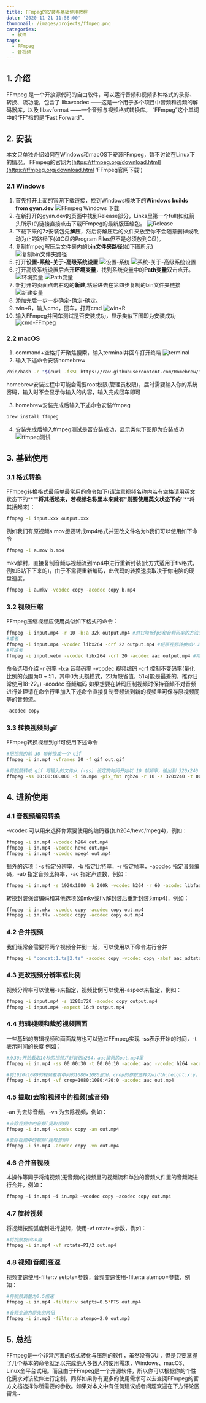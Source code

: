 ```yaml
---
title: FFmpeg的安装与基础使用教程
date: '2020-11-21 11:58:00'
thumbnail: /images/projects/ffmpeg.png
categories:
  - 软件
tags:
  - FFmpeg
  - 音视频
---
```


## 1. 介绍

FFmpeg 是一个开放源代码的自由软件，可以运行音频和视频多种格式的录影、转换、流功能，包含了 libavcodec ——这是一个用于多个项目中音频和视频的解码器库，以及 libavformat ——一个音频与视频格式转换库。 “FFmpeg”这个单词中的“FF”指的是“Fast Forward”。

<!--more-->

## 2. 安装

本文只单独介绍如何在Windows和macOS下安装FFmpeg，暂不讨论在Linux下的情况。
FFmpeg的官网为[https://ffmpeg.org/download.html](https://ffmpeg.org/download.html 'FFmpeg官网下载')

### 2.1 Windows

1. 首先打开上面的官网下载链接，找到Windows模块下的**Windows builds from gyan.dev**
   ![FFmpeg Windows 下载](https://r2.img.zla.app/2024/11/25/610d5b31.webp)
2. 在新打开的gyan.dev的页面中找到Release部分，Links里第一个full(如红箭头所示)的链接直接点击下载FFmpeg的最新版压缩包。
   ![Release](https://r2.img.zla.app/2024/11/25/21ba6e8c.webp)
3. 下载下来的7z安装包先**解压**，然后将解压后的文件夹放至你不会随意删掉或改动为止的路径下(如C盘的Program Files但不是必须放到C盘)。
4. 复制ffmpeg解压后文件夹内的**bin文件夹路径**(如下图所示)
   ![复制bin文件夹路径](https://r2.img.zla.app/2024/11/25/7b1094e4.webp)
5. 打开**设置-系统-关于-高级系统设置**
   ![设置-系统](https://r2.img.zla.app/2024/11/25/a44308f1.webp)
   ![系统-关于-高级系统设置](https://r2.img.zla.app/2024/11/25/9a7ac530.webp)
6. 打开高级系统设置后点开**环境变量**，找到系统变量中的**Path变量**双击点开。
   ![环境变量](https://r2.img.zla.app/2024/11/25/7859fb86.webp)
   ![Path变量](https://r2.img.zla.app/2024/11/25/aab5af76.webp)
7. 新打开的页面点击右边的**新建**,粘贴进去在第四步复制的bin文件夹链接
   ![新建变量](https://r2.img.zla.app/2024/11/25/27a451f6.webp)
8. 添加完后一步一步确定-确定-确定。
9. win+R，输入cmd，回车，打开cmd
   ![win+R](https://r2.img.zla.app/2024/11/25/9a667afa.webp)
10. 输入FFmpeg并回车测试是否安装成功，显示类似下图即为安装成功
    ![cmd-FFmpeg](https://r2.img.zla.app/2024/11/25/d21c5337.webp)

### 2.2 macOS

1. command+空格打开聚焦搜索，输入terminal并回车打开终端
   ![terminal](https://r2.img.zla.app/2024/11/25/ecb82191.webp)
2. 输入下述命令安装homebrew

```bash
/bin/bash -c "$(curl -fsSL https://raw.githubusercontent.com/Homebrew/install/master/install.sh)"
```

homebrew安装过程中可能会需要root权限(管理员权限)，届时需要输入你的系统密码，输入时不会显示你输入的内容，输入完成回车即可

3. homebrew安装完成后输入下述命令安装ffmpeg

```bash
brew install ffmpeg
```

4. 安装完成后输入ffmpeg测试是否安装成功，显示类似下图即为安装成功
   ![ffmpeg测试](https://r2.img.zla.app/2024/11/25/6f47cf46.webp)

## 3. 基础使用

### 3.1 格式转换

FFmpeg转换格式最简单最常用的命令如下(请注意视频名称内若有空格请用英文状态下的**""**将其括起来，若视频名称里本来就有"则要使用英文状态下的**''**将其括起来)：

```bash
ffmpeg -i input.xxx output.xxx
```

例如我们有原视频a.mov想要转成mp4格式并更改文件名为b我们可以使用如下命令

```bash
ffmpeg -i a.mov b.mp4
```

mkv解封，直接复制音频与视频流到mp4中进行重新封装(此方式适用于flv格式，例如B站下下来的)，由于不需要重新编码，此代码的转换速度取决于你电脑的硬盘速度。

```bash
ffmpeg -i a.mkv -vcodec copy -acodec copy b.mp4
```

### 3.2 视频压缩

FFmpeg压缩视频应使用类似如下格式的命令：

```bash
ffmpeg -i input.mp4 -r 10 -b:a 32k output.mp4 #对它降低fps和音频码率的方法大大压缩文件大小，而清晰度不变。
#或者
ffmpeg -i input.mp4 -vcodec libx264 -crf 22 output.mp4 #将原视频转换成H.264格式并压缩，只压缩码率，其他不变
#再或者
ffmpeg -i input.webm -vcodec libx264 -crf 20 -acodec aac output.mp4 #将YouTube vp9编码转换为h264编码
```

命令选项介绍
-r 码率
-b:a 音频码率
-vcodec 视频编码
-crf 控制不变码率(量化比例的范围为0 ~ 51，其中0为无损模式，23为缺省值，51可能是最差的，推荐日常使用18-22。)
-acodec 音频编码
如果想要在转码压制视频时保持音频不对音频进行处理请在命令行里加入下述命令直接复制音频流到新的视频里可保存原视频同等的音频流。

```bash
-acodec copy
```

### 3.3 转换视频到gif

FFmpeg转换视频到gif可使用下述命令

```bash
#把视频的前 30 帧转换成一个 Gif
ffmpeg -i in.mp4 -vframes 30 -f gif out.gif

#将视频转成 gif 将输入的文件从 (-ss) 设定的时间开始以 10 帧频率，输出到 320x240 大小的 gif 中，时间长度为 -t 设定的参数。
ffmpeg -ss 00:00:00.000 -i in.mp4 -pix_fmt rgb24 -r 10 -s 320x240 -t 00:00:10.000 out.gif
```

## 4. 进阶使用

### 4.1 音视频编码转换

-vcodec 可以用来选择你索要使用的编码器(如h264/hevc/mpeg4)，例如：

```bash
ffmpeg -i in.mp4 -vcodec h264 out.mp4
ffmpeg -i in.mp4 -vcodec hevc out.mp4
ffmpeg -i in.mp4 -vcodec mpeg4 out.mp4
```

额外的选项：-s 指定分辨率，-b 指定比特率，-r 指定帧率，-acodec 指定音频编码，-ab 指定音频比特率，-ac 指定声道数，例如：

```bash
ffmpeg -i in.mp4 -s 1920x1080 -b 200k -vcodec h264 -r 60 -acodec libfaac -ab 48k -ac 2 out.mp4
```

转换封装保留编码和其他选项(如mkv或flv解封装后重新封装为mp4)，例如：

```bash
ffmpeg -i in.mkv -vcodec copy -acodec copy out.mp4
ffmpeg -i in.flv -vcodec copy -acodec copy out.mp4
```

### 4.2 合并视频

我们经常会需要将两个视频合并到一起，可以使用以下命令进行合并

```bash
ffmpeg -i "concat:1.ts|2.ts" -acodec copy -vcodec copy -absf aac_adtstoasc output.mp4
```

### 4.3 更改视频分辨率或比例

视频分辨率可以使用-s来指定，视频比例可以使用-aspect来指定，例如：

```bash
ffmpeg -i input.mp4 -s 1280x720 -acodec copy output.mp4
ffmpeg -i input.mp4 -aspect 16:9 output.mp4
```

### 4.4 剪辑视频和裁剪视频画面

一些基础的剪辑视频和画面裁剪也可以通过FFmpeg实现
-ss表示开始的时间，-t表示时间的长度 例如：

```bash
#从30s开始截取10秒的视频并封装进h264，aac编码的out.mp4里
ffmpeg -i in.mp4 -ss 00:00:30 -t 00:00:10 -acodec aac -vcodec h264 -acodec aac out.mp4

#将1920x1080的视频截取中间的1080x1080部分，crop的参数选择为width:height:x:y，width:height为裁剪后的视频分辨率，x:y为裁剪出来的左上角的点的坐标，故本视频需要为x轴(1920-1080)/2=420，y轴不变故用0占位。
ffmpeg -i in.mp4 -vf crop=1080:1080:420:0 -acodec aac out.mp4
```

### 4.5 提取(去除)视频中的视频(或音频)

-an 为去除音频，-vn 为去除视频，例如：

```bash
#去除视频中的音频(提取视频)
ffmpeg -i in.mp4 -vcodec copy -an out.mp4

#去除视频中的视频(提取音频)
ffmpeg -i in.mp4 -acodec copy -vn out.mp4
```

### 4.6 合并音视频

本操作等同于将纯视频(无音频)的视频里的视频流和单独的音频文件里的音频流进行合并，例如：

```bash
ffmpeg –i in.mp4 –i in.mp3 –vcodec copy –acodec copy out.mp4
```

### 4.7 旋转视频

将视频按照弧度制进行旋转，使用-vf rotate=参数，例如：

```bash
#将视频旋转90度
ffmpeg -i in.mp4 -vf rotate=PI/2 out.mp4
```

### 4.8 视频(音频)变速

视频变速使用-filter:v setpts=参数，音频变速使用-filter:a atempo=参数，例如：

```bash
#将视频调整为0.5倍速
ffmpeg -i in.mp4 -filter:v setpts=0.5*PTS out.mp4

#音频变速为原先的两倍
ffmpeg -i in.mp3 -filter:a atempo=2.0 out.mp3
```

## 5. 总结

FFmpeg是一个非常厉害的格式转化与压制的软件，虽然没有GUI，但是只要掌握了几个基本的命令就足以完成绝大多数人的使用需求，Windows、macOS、Linux全平台试用。而且由于FFmpeg是一个开源软件，所以你可以根据你的个性化需求对该软件进行定制。同样如果你有更多的使用需求可以去查阅FFmpeg的官方文档选择你所需要的参数。如果对本文中有任何建议或者问题欢迎在下方评论区留言~
